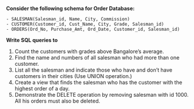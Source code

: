 **Consider the following schema for Order Database:**

	- SALESMAN(Salesman_id, Name, City, Commission)
	- CUSTOMER(Customer_id, Cust_Name, City, Grade, Salesman_id)
	- ORDERS(Ord_No, Purchase_Amt, Ord_Date, Customer_id, Salesman_id)

**Write SQL queries to**

1. Count the customers with grades above Bangalore’s average.
2. Find the name and numbers of all salesman who had more than one customer.
3. List all the salesman and indicate those who have and don’t have customers in
their cities (Use UNION operation.)
4. Create a view that finds the salesman who has the customer with the highest order
of a day.
5. Demonstrate the DELETE operation by removing salesman with id 1000. All
his orders must also be deleted.
